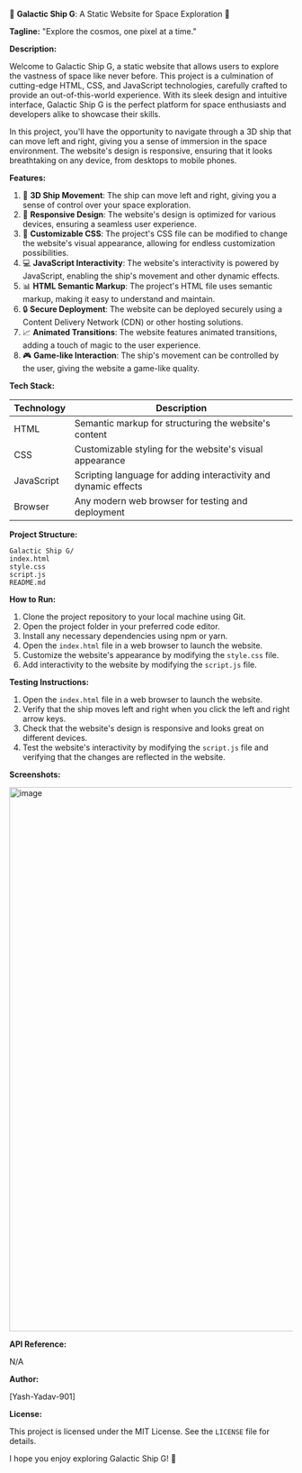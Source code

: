 🚀 **Galactic Ship G**: A Static Website for Space Exploration 🚀

**Tagline:** "Explore the cosmos, one pixel at a time."

**Description:**

Welcome to Galactic Ship G, a static website that allows users to explore the vastness of space like never before. This project is a culmination of cutting-edge HTML, CSS, and JavaScript technologies, carefully crafted to provide an out-of-this-world experience. With its sleek design and intuitive interface, Galactic Ship G is the perfect platform for space enthusiasts and developers alike to showcase their skills.

In this project, you'll have the opportunity to navigate through a 3D ship that can move left and right, giving you a sense of immersion in the space environment. The website's design is responsive, ensuring that it looks breathtaking on any device, from desktops to mobile phones.

**Features:**

1. 🌠 **3D Ship Movement**: The ship can move left and right, giving you a sense of control over your space exploration.
2. 🔭 **Responsive Design**: The website's design is optimized for various devices, ensuring a seamless user experience.
3. 🎨 **Customizable CSS**: The project's CSS file can be modified to change the website's visual appearance, allowing for endless customization possibilities.
4. 💻 **JavaScript Interactivity**: The website's interactivity is powered by JavaScript, enabling the ship's movement and other dynamic effects.
5. 📊 **HTML Semantic Markup**: The project's HTML file uses semantic markup, making it easy to understand and maintain.
6. 🔒 **Secure Deployment**: The website can be deployed securely using a Content Delivery Network (CDN) or other hosting solutions.
7. 📈 **Animated Transitions**: The website features animated transitions, adding a touch of magic to the user experience.
8. 🎮 **Game-like Interaction**: The ship's movement can be controlled by the user, giving the website a game-like quality.

**Tech Stack:**

| Technology | Description |
| --- | --- |
| HTML | Semantic markup for structuring the website's content |
| CSS | Customizable styling for the website's visual appearance |
| JavaScript | Scripting language for adding interactivity and dynamic effects |
| Browser | Any modern web browser for testing and deployment |

**Project Structure:**

```
Galactic Ship G/
index.html
style.css
script.js
README.md
```

**How to Run:**

1. Clone the project repository to your local machine using Git.
2. Open the project folder in your preferred code editor.
3. Install any necessary dependencies using npm or yarn.
4. Open the `index.html` file in a web browser to launch the website.
5. Customize the website's appearance by modifying the `style.css` file.
6. Add interactivity to the website by modifying the `script.js` file.

**Testing Instructions:**

1. Open the `index.html` file in a web browser to launch the website.
2. Verify that the ship moves left and right when you click the left and right arrow keys.
3. Check that the website's design is responsive and looks great on different devices.
4. Test the website's interactivity by modifying the `script.js` file and verifying that the changes are reflected in the website.

**Screenshots:**

<img width="1919" height="966" alt="image" src="https://github.com/user-attachments/assets/004ad957-b063-463c-a416-f17ed1bca487" />


**API Reference:**

N/A

**Author:**

[Yash-Yadav-901]

**License:**

This project is licensed under the MIT License. See the `LICENSE` file for details.

I hope you enjoy exploring Galactic Ship G! 🚀
